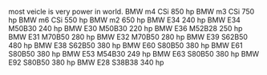 most veicle is very power in world. 
BMW m4 CSi 850 hp
BMW m3 CSi 750 hp
BMW m6 CSi 550 hp
BMW m2 650 hp
BMW E34 240 hp
BMW E34 M50B30 240 hp
BMW E30 M50B30 220 hp
BMW E36 M52B28 250 hp
BMW E31 M70B50 280 hp
BMW E32 M70B50 280 hp
BMW E39 S62B50 480 hp
BMW E38 S62B50 380 hp
BMW E60 S80B50 380 hp
BMW E61 S80B50 380 hp
BMW E53 М54В30 249 hp
BMW E63 S80B50 380 hp
BMW E92 S80B50 380 hp
BMW E28 S38B38 340 hp
